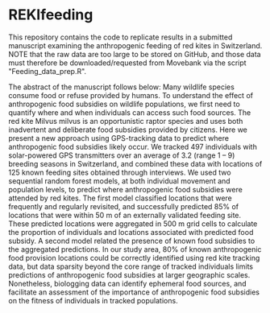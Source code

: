 # REKIfeeding
This repository contains the code to replicate results in a submitted manuscript examining the anthropogenic feeding of red kites in Switzerland. NOTE that the raw data are too large to be stored on GitHub, and those data must therefore be downloaded/requested from Movebank via the script "Feeding_data_prep.R".

The abstract of the manuscript follows below:
Many wildlife species consume food or refuse provided by humans. To understand the effect of anthropogenic food subsidies on wildlife populations, we first need to quantify where and when individuals can access such food sources. The red kite Milvus milvus is an opportunistic raptor species and uses both inadvertent and deliberate food subsidies provided by citizens. Here we present a new approach using GPS-tracking data to predict where anthropogenic food subsidies likely occur. We tracked 497 individuals with solar-powered GPS transmitters over an average of 3.2 (range 1 – 9) breeding seasons in Switzerland, and combined these data with locations of 125 known feeding sites obtained through interviews. We used two sequential random forest models, at both individual movement and population levels, to predict where anthropogenic food subsidies were attended by red kites. The first model classified locations that were frequently and regularly revisited, and successfully predicted 85% of locations that were within 50 m of an externally validated feeding site. These predicted locations were aggregated in 500 m grid cells to calculate the proportion of individuals and locations associated with predicted food subsidy. A second model related the presence of known food subsidies to the aggregated predictions. In our study area, 80% of known anthropogenic food provision locations could be correctly identified using red kite tracking data, but data sparsity beyond the core range of tracked individuals limits predictions of anthropogenic food subsidies at larger geographic scales. Nonetheless, biologging data can identify ephemeral food sources, and facilitate an assessment of the importance of anthropogenic food subsidies on the fitness of individuals in tracked populations.
